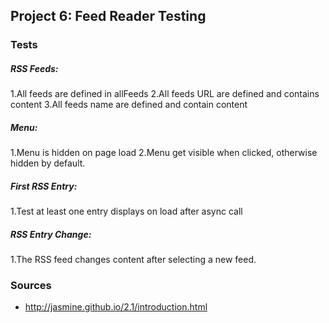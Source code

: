 ## Project 6: Feed Reader Testing

### Tests
##### RSS Feeds:
  1.All feeds are defined in allFeeds
  2.All feeds URL are defined and contains content
  3.All feeds name are defined and contain content

##### Menu:
  1.Menu is hidden on page load
  2.Menu get visible when clicked, otherwise hidden by default.

##### First RSS Entry:
  1.Test at least one entry displays on load after async call
##### RSS Entry Change:
  1.The RSS feed changes content after selecting a new feed.

### Sources
* http://jasmine.github.io/2.1/introduction.html

